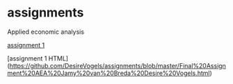 # assignments
Applied economic analysis

[assignment 1](https://github.com/DesireVogels/assignments/blob/master/Final%20Assignment%20AEA%20Jamy%20van%20Breda%20Desire%20Vogels%20(1).ipynb)

[assignment 1 HTML]
(https://github.com/DesireVogels/assignments/blob/master/Final%20Assignment%20AEA%20Jamy%20van%20Breda%20Desire%20Vogels.html)
